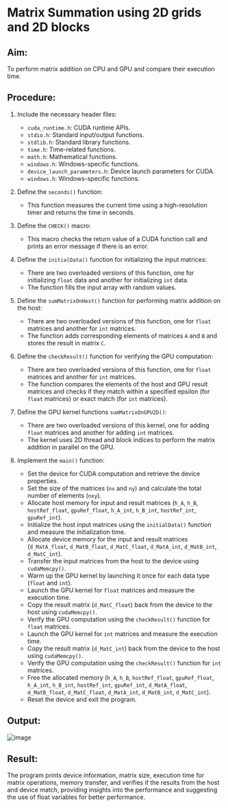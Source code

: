 # Matrix Summation using 2D grids and 2D blocks

## Aim:
To perform matrix addition on CPU and GPU and compare their execution time.


## Procedure:
1. Include the necessary header files:
   - `cuda_runtime.h`: CUDA runtime APIs.
   - `stdio.h`: Standard input/output functions.
   - `stdlib.h`: Standard library functions.
   - `time.h`: Time-related functions.
   - `math.h`: Mathematical functions.
   - `windows.h`: Windows-specific functions.
   - `device_launch_parameters.h`: Device launch parameters for CUDA.
   - `windows.h`: Windows-specific functions.

2. Define the `seconds()` function:
   - This function measures the current time using a high-resolution timer and returns the time in seconds.

3. Define the `CHECK()` macro:
   - This macro checks the return value of a CUDA function call and prints an error message if there is an error.

4. Define the `initialData()` function for initializing the input matrices:
   - There are two overloaded versions of this function, one for initializing `float` data and another for initializing `int` data.
   - The function fills the input array with random values.

5. Define the `sumMatrixOnHost()` function for performing matrix addition on the host:
   - There are two overloaded versions of this function, one for `float` matrices and another for `int` matrices.
   - The function adds corresponding elements of matrices `A` and `B` and stores the result in matrix `C`.

6. Define the `checkResult()` function for verifying the GPU computation:
   - There are two overloaded versions of this function, one for `float` matrices and another for `int` matrices.
   - The function compares the elements of the host and GPU result matrices and checks if they match within a specified epsilon (for `float` matrices) or exact match (for `int` matrices).

7. Define the GPU kernel functions `sumMatrixOnGPU2D()`:
   - There are two overloaded versions of this kernel, one for adding `float` matrices and another for adding `int` matrices.
   - The kernel uses 2D thread and block indices to perform the matrix addition in parallel on the GPU.

8. Implement the `main()` function:
   - Set the device for CUDA computation and retrieve the device properties.
   - Set the size of the matrices (`nx` and `ny`) and calculate the total number of elements (`nxy`).
   - Allocate host memory for input and result matrices (`h_A`, `h_B`, `hostRef_float`, `gpuRef_float`, `h_A_int`, `h_B_int`, `hostRef_int`, `gpuRef_int`).
   - Initialize the host input matrices using the `initialData()` function and measure the initialization time.
   - Allocate device memory for the input and result matrices (`d_MatA_float`, `d_MatB_float`, `d_MatC_float`, `d_MatA_int`, `d_MatB_int`, `d_MatC_int`).
   - Transfer the input matrices from the host to the device using `cudaMemcpy()`.
   - Warm up the GPU kernel by launching it once for each data type (`float` and `int`).
   - Launch the GPU kernel for `float` matrices and measure the execution time.
   - Copy the result matrix (`d_MatC_float`) back from the device to the host using `cudaMemcpy()`.
   - Verify the GPU computation using the `checkResult()` function for `float` matrices.
   - Launch the GPU kernel for `int` matrices and measure the execution time.
   - Copy the result matrix (`d_MatC_int`) back from the device to the host using `cudaMemcpy()`.
   - Verify the GPU computation using the `checkResult()` function for `int` matrices.
   - Free the allocated memory (`h_A`, `h_B`, `hostRef_float`, `gpuRef_float`, `h_A_int`, `h_B_int`, `hostRef_int`, `gpuRef_int`, `d_MatA_float`, `d_MatB_float`, `d_MatC_float`, `d_MatA_int`, `d_MatB_int`, `d_MatC_int`).
   - Reset the device and exit the program.

## Output:

![image](https://github.com/Marinto-Richee/Parallel-Computing-Architecture/assets/65499285/dee5a19d-b22f-4b3b-a35b-3d959d22cc1a)


## Result:
The program prints device information, matrix size, execution time for matrix operations, memory transfer, and verifies if the results from the host and device match, providing insights into the performance and suggesting the use of float variables for better performance.
